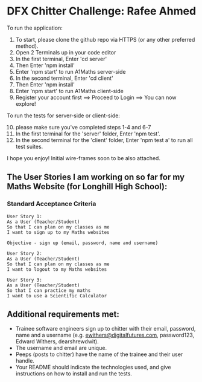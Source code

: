 DFX Chitter Challenge: Rafee Ahmed
=================

To run the application:

1. To start, please clone the github repo via HTTPS (or any other preferred method).
2. Open 2 Terminals up in your code editor
3. In the first terminal, Enter 'cd server'
4. Then Enter 'npm install'
5. Enter 'npm start' to run A1Maths server-side
6. In the second terminal, Enter 'cd client'
7. Then Enter 'npm install'
8. Enter 'npm start' to run A1Maths client-side
9. Register your account first ==> Proceed to Login ==> You can now explore!

To run the tests for server-side or client-side:

10. please make sure you've completed steps 1-4 and 6-7
11. In the first terminal for the 'server' folder, Enter 'npm test'.
12. In the second terminal for the 'client' folder, Enter 'npm test a' to run all test suites.

I hope you enjoy! Initial wire-frames soon to be also attached.

The User Stories I am working on so far for my Maths Website (for Longhill High School):
-------

### Standard Acceptance Criteria
```
User Story 1:
As a User (Teacher/Student)
So that I can plan on my classes as me
I want to sign up to my Maths websites

Objective - sign up (email, password, name and username)

User Story 2:
As a User (Teacher/Student)
So that I can plan on my classes as me
I want to logout to my Maths websites

User Story 3:
As a User (Teacher/Student)
So that I can practice my maths
I want to use a Scientific Calculator

```

Additional requirements met:
------

* Trainee software engineers sign up to chitter with their email, password, name and a username (e.g. ewithers@digitalfutures.com, password123, Edward Withers, dearshrewdwit).
* The username and email are unique.
* Peeps (posts to chitter) have the name of the trainee and their user handle.
* Your README should indicate the technologies used, and give instructions on how to install and run the tests.